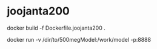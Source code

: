 # joojanta200

docker build -f Dockerfile.joojanta200 .

docker run -v /dir/to/500megModel:/work/model -p<somePort>:8888 <containerid>
